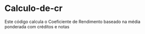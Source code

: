 # Calculo-de-cr
Este código calcula o Coeficiente de Rendimento baseado na média ponderada com créditos e notas
